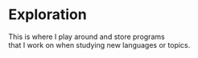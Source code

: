 # Exploration

This is where I play around and store programs  
that I work on when studying new languages or topics.

